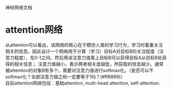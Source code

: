 神经网络文档

# attention网络
从attention可以看出，该网络的核心在于模仿人类的学习行为，学习时着重关注相关的信息。因此设计一个网络用于计算（学习）目标A对目标B的关注程度（注意力程度），在0-1之间，然后用该注意力值乘上目标B可以获得目标A从目标B处获得的相关信息；
注意力值越小，表示两者相关度越低，所获取的信息越少。通常被attention的对象B有多个，需要对注意力值进行softmax化。（是否可以不softmax化？全部注意力值之和一定要等于1吗？(#ff8899)）<br/>
目前attention网络包括：基础attention, multi-head attention, self-attention.
  ## 
